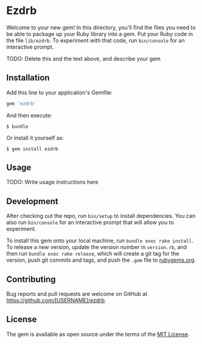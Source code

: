 # Ezdrb

Welcome to your new gem! In this directory, you'll find the files you need to be able to package up your Ruby library into a gem. Put your Ruby code in the file `lib/ezdrb`. To experiment with that code, run `bin/console` for an interactive prompt.

TODO: Delete this and the text above, and describe your gem

## Installation

Add this line to your application's Gemfile:

```ruby
gem 'ezdrb'
```

And then execute:

    $ bundle

Or install it yourself as:

    $ gem install ezdrb

## Usage

TODO: Write usage instructions here

## Development

After checking out the repo, run `bin/setup` to install dependencies. You can also run `bin/console` for an interactive prompt that will allow you to experiment.

To install this gem onto your local machine, run `bundle exec rake install`. To release a new version, update the version number in `version.rb`, and then run `bundle exec rake release`, which will create a git tag for the version, push git commits and tags, and push the `.gem` file to [rubygems.org](https://rubygems.org).

## Contributing

Bug reports and pull requests are welcome on GitHub at https://github.com/[USERNAME]/ezdrb.

## License

The gem is available as open source under the terms of the [MIT License](https://opensource.org/licenses/MIT).
